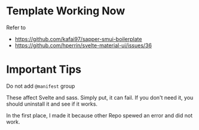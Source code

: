 # Template Working Now
Refer to
- https://github.com/kafai97/sapper-smui-boilerplate
- https://github.com/hperrin/svelte-material-ui/issues/36
# Important Tips
Do not add `@manifest` group

These affect Svelte and sass.
Simply put, it can fail. If you don't need it, you should uninstall it and see if it works.

In the first place, I made it because other Repo spewed an error and did not work.